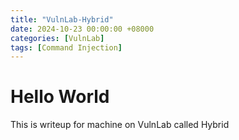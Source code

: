 ```yaml
---
title: "VulnLab-Hybrid"
date: 2024-10-23 00:00:00 +08000
categories: [VulnLab]
tags: [Command Injection]
---
```


# Hello World

This is writeup for machine on VulnLab called Hybrid